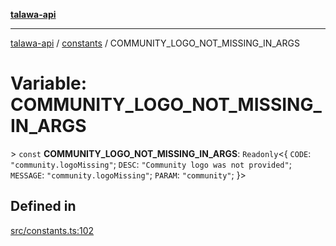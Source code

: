 [**talawa-api**](../../README.md)

***

[talawa-api](../../modules.md) / [constants](../README.md) / COMMUNITY\_LOGO\_NOT\_MISSING\_IN\_ARGS

# Variable: COMMUNITY\_LOGO\_NOT\_MISSING\_IN\_ARGS

\> `const` **COMMUNITY\_LOGO\_NOT\_MISSING\_IN\_ARGS**: `Readonly`\<\{ `CODE`: `"community.logoMissing"`; `DESC`: `"Community logo was not provided"`; `MESSAGE`: `"community.logoMissing"`; `PARAM`: `"community"`; \}\>

## Defined in

[src/constants.ts:102](https://github.com/PalisadoesFoundation/talawa-api/blob/6bd0fecc1032af2aa70d925c85724d9fec2350f9/src/constants.ts#L102)
